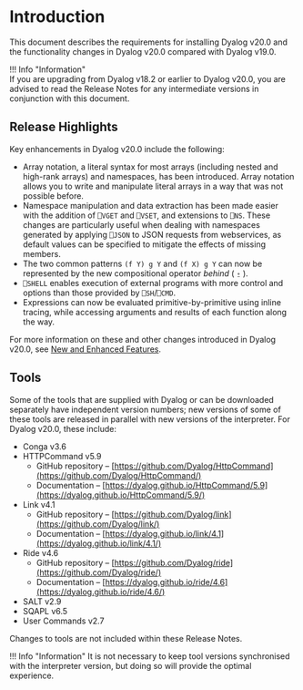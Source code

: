 # Introduction

This document describes the requirements for installing Dyalog v20.0 and the functionality changes in Dyalog v20.0 compared with Dyalog v19.0.

!!! Info "Information"  
    If you are upgrading from Dyalog v18.2 or earlier to Dyalog v20.0, you are advised to read the Release Notes for any intermediate versions in conjunction with this document.
	
## Release Highlights

Key enhancements in Dyalog v20.0 include the following:
 
- Array notation, a literal syntax for most arrays (including nested and high-rank arrays) and namespaces, has been introduced. Array notation allows you to write and manipulate literal arrays in a way that was not possible before.
- Namespace manipulation and data extraction has been made easier with the addition of `⎕VGET` and `⎕VSET`, and extensions to `⎕NS`. These changes are particularly useful when dealing with namespaces generated by applying `⎕JSON` to JSON requests from webservices, as default values can be specified to mitigate the effects of missing members.
- The two common patterns `(f Y) g Y` and `(f X) g Y` can now be represented by the new compositional operator _behind_ ( `⍛` ).
- `⎕SHELL` enables execution of external programs with more control and options than those provided by `⎕SH`/`⎕CMD`.
- Expressions can now be evaluated primitive-by-primitive using inline tracing, while accessing arguments and results of each function along the way.

For more information on these and other changes introduced in Dyalog v20.0, see [New and Enhanced Features](new-enhanced.md).
	
## Tools
	
Some of the tools that are supplied with Dyalog or can be downloaded separately have independent version numbers; new versions of some of these tools are released in parallel with new versions of the interpreter. For Dyalog v20.0, these include:

- Conga v3.6
- HTTPCommand v5.9
    - GitHub repository – [https://github.com/Dyalog/HttpCommand](https://github.com/Dyalog/HttpCommand/)
	- Documentation – [https://dyalog.github.io/HttpCommand/5.9](https://dyalog.github.io/HttpCommand/5.9/)
- Link v4.1
    - GitHub repository – [https://github.com/Dyalog/link](https://github.com/Dyalog/link/)
	- Documentation – [https://dyalog.github.io/link/4.1](https://dyalog.github.io/link/4.1/)
- Ride v4.6
    - GitHub repository – [https://github.com/Dyalog/ride](https://github.com/Dyalog/ride/)
	- Documentation – [https://dyalog.github.io/ride/4.6](https://dyalog.github.io/ride/4.6/)
- SALT v2.9
- SQAPL v6.5
- User Commands v2.7

Changes to tools are not included within these Release Notes.

!!! Info "Information"
     It is not necessary to keep tool versions synchronised with the interpreter version, but doing so will provide the optimal experience.
